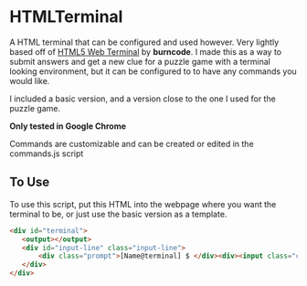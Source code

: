 HTMLTerminal
============
A HTML terminal that can be configured and used however.
Very lightly based off of [HTML5 Web Terminal](https://codepen.io/burncode/pen/YpbyVb) by **burncode**.
I made this as a way to submit answers and get a new clue for a puzzle game
with a terminal looking environment, but it can be configured to to have any commands you would like.

I included a basic version, and a version close to the one I used for the puzzle game.

**Only tested in Google Chrome**

Commands are customizable and can be created or edited in the commands.js script

To Use
------
To use this script, put this HTML into the webpage where you want the terminal to be, or just use the basic version as a template.
```HTML
<div id="terminal">
   <output></output>
   <div id="input-line" class="input-line">
       <div class="prompt">[Name@terminal] $ </div><div><input class="cmdline" autofocus spellcheck="false"/></div>
   </div>
</div>
```

